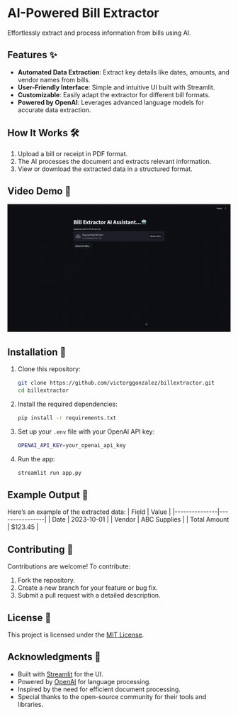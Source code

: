 # AI-Powered Bill Extractor

Effortlessly extract and process information from bills using AI.

## Features ✨
- **Automated Data Extraction**: Extract key details like dates, amounts, and vendor names from bills.
- **User-Friendly Interface**: Simple and intuitive UI built with Streamlit.
- **Customizable**: Easily adapt the extractor for different bill formats.
- **Powered by OpenAI**: Leverages advanced language models for accurate data extraction.

## How It Works 🛠️
1. Upload a bill or receipt in PDF format.
2. The AI processes the document and extracts relevant information.
3. View or download the extracted data in a structured format.

## Video Demo 🎥
![Demo](assets/demo.gif)

## Installation 🚀
1. Clone this repository:
   ```bash
   git clone https://github.com/victorggonzalez/billextractor.git
   cd billextractor
   ```
2. Install the required dependencies:
   ```bash
   pip install -r requirements.txt
   ```
3. Set up your `.env` file with your OpenAI API key:
   ```bash
   OPENAI_API_KEY=your_openai_api_key
   ```
4. Run the app:
   ```bash
   streamlit run app.py
   ```

## Example Output 📜
Here’s an example of the extracted data:
| Field         | Value          |
|---------------|----------------|
| Date          | 2023-10-01     |
| Vendor        | ABC Supplies   |
| Total Amount  | $123.45        |

## Contributing 🤝
Contributions are welcome! To contribute:
1. Fork the repository.
2. Create a new branch for your feature or bug fix.
3. Submit a pull request with a detailed description.

## License 📄
This project is licensed under the [MIT License](LICENSE).

## Acknowledgments 🙏
- Built with [Streamlit](https://streamlit.io/) for the UI.
- Powered by [OpenAI](https://openai.com/) for language processing.
- Inspired by the need for efficient document processing.
- Special thanks to the open-source community for their tools and libraries.